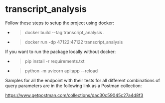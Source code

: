 # transcript_analysis

Follow these steps to setup the project using docker: 

- > docker build --tag transcript_analysis .

- > docker run -dp 47122:47122 transcript_analysis


If you want to run the package locally without docker: 

- > pip install -r requirements.txt

- > python -m uvicorn api:app --reload



Samples for all the endpoint with their tests for all different combinations of query parameters are in the following link as a Postman collection:

https://www.getpostman.com/collections/dac30c59045c27a4d8f3
